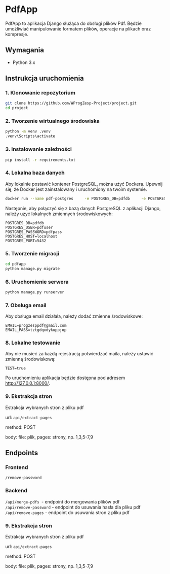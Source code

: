# PdfApp

PdfApp to aplikacja Django służąca do obsługi plików Pdf. Będzie umożliwiać manipulowanie formatem plików, operacje na plikach oraz kompresje.

## Wymagania

- Python 3.x

## Instrukcja uruchomienia

### 1. Klonowanie repozytorium

```bash
git clone https://github.com/WProgZesp-Project/project.git
cd project
```
### 2. Tworzenie wirtualnego środowiska

```bash
python -m venv .venv
.venv\Scripts\activate
```

### 3. Instalowanie zależności

```bash
pip install -r requirements.txt
```

### 4. Lokalna baza danych
Aby lokalnie postawić kontener PostgreSQL, można użyć Dockera. Upewnij się, że Docker jest zainstalowany i uruchomiony na twoim systemie.
```bash
docker run --name pdf-postgres     -e POSTGRES_DB=pdfdb     -e POSTGRES_USER=pdfuser     -e POSTGRES_PASSWORD=pdfpass     -p 5432:5432     -d postgres:14
```
Następnie, aby połączyć się z bazą danych PostgreSQL z aplikacji Django, należy użyć lokalnych zmiennych środowiskowych:
```
POSTGRES_DB=pdfdb
POSTGRES_USER=pdfuser
POSTGRES_PASSWORD=pdfpass
POSTGRES_HOST=localhost
POSTGRES_PORT=5432
```

### 5. Tworzenie migracji

```bash
cd pdfapp
python manage.py migrate
```

### 6. Uruchomienie serwera
```bash
python manage.py runserver
```

### 7. Obsługa email
Aby obsługa email działała, należy dodać zmienne środowiskowe:
```
EMAIL=progzesppdf@gmail.com
EMAIL_PASS=tztgdqxdykuppjop
```

### 8. Lokalne testowanie
Aby nie musieć za każdą rejestracją potwierdzać maila, należy ustawić zmienną środowiskową:
```
TEST=true
```

Po uruchomieniu aplikacja będzie dostępna pod adresem http://127.0.0.1:8000/.


### 9. Ekstrakcja stron
Estrakcja wybranych stron z pliku pdf

url: `api/extract-pages`

method: POST

body: file: plik, pages: strony, np. 1,3,5-7,9
## Endpoints

### Frontend
`/remove-password`

### Backend
`/api/merge-pdfs `- endpoint do mergowania plików pdf  
`/api/remove-password` - endpoint do usuwania hasła dla pliku pdf   
`/api/remove-pages` - endpoint do usuwania stron z pliku pdf   



### 9. Ekstrakcja stron
Estrakcja wybranych stron z pliku pdf

url: `api/extract-pages`

method: POST

body: file: plik, pages: strony, np. 1,3,5-7,9